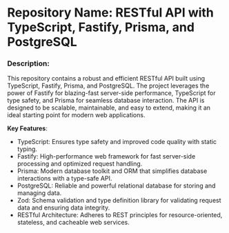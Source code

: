 # Repository Name: RESTful API with TypeScript, Fastify, Prisma, and PostgreSQL
### Description:
This repository contains a robust and efficient RESTful API built using TypeScript, Fastify, Prisma, and PostgreSQL. The project leverages the power of Fastify for blazing-fast server-side performance, TypeScript for type safety, and Prisma for seamless database interaction. The API is designed to be scalable, maintainable, and easy to extend, making it an ideal starting point for modern web applications.

**Key Features**:
- TypeScript: Ensures type safety and improved code quality with static typing.
- Fastify: High-performance web framework for fast server-side processing and optimized request handling.
- Prisma: Modern database toolkit and ORM that simplifies database interactions with a type-safe API.
- PostgreSQL: Reliable and powerful relational database for storing and managing data.
- Zod: Schema validation and type definition library for validating request data and ensuring data integrity.
- RESTful Architecture: Adheres to REST principles for resource-oriented, stateless, and cacheable web services.
